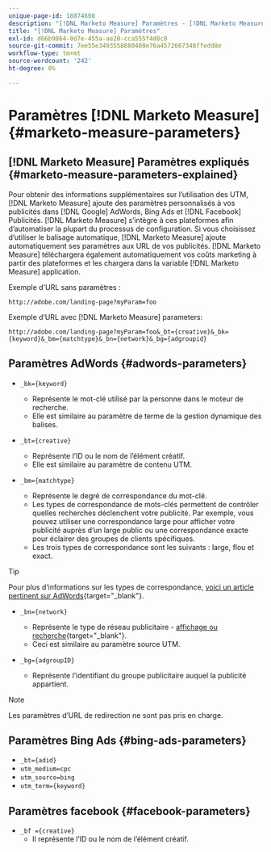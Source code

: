 ```yaml
---
unique-page-id: 18874608
description: "[!DNL Marketo Measure] Paramètres - [!DNL Marketo Measure] - Documentation du produit"
title: "[!DNL Marketo Measure] Paramètres"
exl-id: d66b9864-0d7e-455a-ae20-cca555f4d8c8
source-git-commit: 7ee55e3493558880408e76a4572667348ffedd8e
workflow-type: tm+mt
source-wordcount: '242'
ht-degree: 0%

---
```


# Paramètres [!DNL Marketo Measure] {#marketo-measure-parameters}

## [!DNL Marketo Measure] Paramètres expliqués {#marketo-measure-parameters-explained}

Pour obtenir des informations supplémentaires sur l’utilisation des UTM, [!DNL Marketo Measure] ajoute des paramètres personnalisés à vos publicités dans [!DNL Google] AdWords, Bing Ads et [!DNL Facebook] Publicités. [!DNL Marketo Measure] s’intègre à ces plateformes afin d’automatiser la plupart du processus de configuration. Si vous choisissez d’utiliser le balisage automatique, [!DNL Marketo Measure] ajoute automatiquement ses paramètres aux URL de vos publicités. [!DNL Marketo Measure] téléchargera également automatiquement vos coûts marketing à partir des plateformes et les chargera dans la variable [!DNL Marketo Measure] application.

Exemple d&#39;URL sans paramètres :

`http://adobe.com/landing-page?myParam=foo`

Exemple d’URL avec [!DNL Marketo Measure] parameters:

`http://adobe.com/landing-page?myParam=foo&_bt={creative}&_bk={keyword}&_bm={matchtype}&_bn={network}&_bg={adgroupid}`

## Paramètres AdWords {#adwords-parameters}

* `_bk={keyword}`
   * Représente le mot-clé utilisé par la personne dans le moteur de recherche.
   * Elle est similaire au paramètre de terme de la gestion dynamique des balises.

* `_bt={creative}`
   * Représente l’ID ou le nom de l’élément créatif.
   * Elle est similaire au paramètre de contenu UTM.

* `_bm={matchtype}`
   * Représente le degré de correspondance du mot-clé.
   * Les types de correspondance de mots-clés permettent de contrôler quelles recherches déclenchent votre publicité. Par exemple, vous pouvez utiliser une correspondance large pour afficher votre publicité auprès d’un large public ou une correspondance exacte pour éclairer des groupes de clients spécifiques.
   * Les trois types de correspondance sont les suivants : large, flou et exact.

>[!TIP]
>
>Pour plus d’informations sur les types de correspondance, [voici un article pertinent sur AdWords](https://support.google.com/adwords/answer/2497836?hl=en){target="_blank"}.

* `_bn={network}`
   * Représente le type de réseau publicitaire - [affichage ou recherche](https://support.google.com/adwords/answer/1752334?hl=en){target="_blank"}.
   * Ceci est similaire au paramètre source UTM.

* `_bg={adgroupID}`
   * Représente l’identifiant du groupe publicitaire auquel la publicité appartient.

>[!NOTE]
>
>Les paramètres d’URL de redirection ne sont pas pris en charge.

## Paramètres Bing Ads {#bing-ads-parameters}

* `_bt={adid}`
* `utm_medium=cpc`
* `utm_source=bing`
* `utm_term={keyword}`

## Paramètres facebook {#facebook-parameters}

* `_bf ={creative}`
   * Il représente l’ID ou le nom de l’élément créatif.
